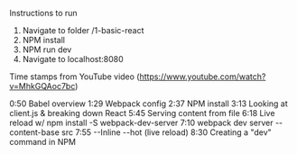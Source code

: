 Instructions to run
1. Navigate to folder /1-basic-react
2. NPM install
3. NPM run dev
4. Navigate to localhost:8080


Time stamps from YouTube video (https://www.youtube.com/watch?v=MhkGQAoc7bc)

0:50 Babel overview
1:29 Webpack config
2:37 NPM install
3:13 Looking at client.js & breaking down React
5:45 Serving content from file
6:18 Live reload w/ npm install -S webpack-dev-server
7:10 webpack dev server --content-base src
7:55 --Inline --hot (live reload)
8:30 Creating a "dev" command in NPM
